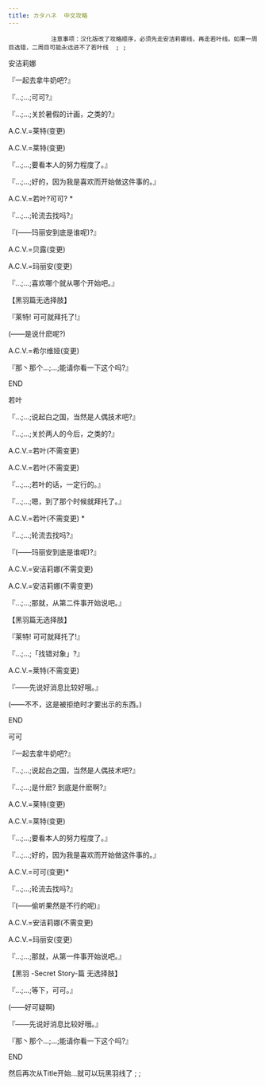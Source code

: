 ```yaml
---
title: カタハネ  中文攻略
---
```


                注意事项：汉化版改了攻略顺序，必须先走安洁莉娜线，再走若叶线。如果一周目选错，二周目可能永远进不了若叶线  ; ;



安洁莉娜

『一起去拿牛奶吧?』

『…;…;可可?』

『…;…;关於暑假的计画，之类的?』

A.C.V.=莱特(变更)

A.C.V.=莱特(变更)

『…;…;要看本人的努力程度了。』

『…;…;好的，因为我是喜欢而开始做这件事的。』

A.C.V.=若叶?可可? *

『…;…;轮流去找吗?』

『(&mdash;&mdash;玛丽安到底是谁呢)?』

A.C.V.=贝露(变更)

A.C.V.=玛丽安(变更)

『…;…;喜欢哪个就从哪个开始吧。』

【黑羽篇无选择肢】

『莱特! 可可就拜托了!』

(&mdash;&mdash;是说什麽呢?)

A.C.V.=希尔维娅(变更)

『那丶那个…;…;能请你看一下这个吗?』

END



若叶

『…;…;说起白之国，当然是人偶技术吧?』

『…;…;关於两人的今后，之类的?』

A.C.V.=若叶(不需变更)

A.C.V.=若叶(不需变更)

『…;…;若叶的话，一定行的。』

『…;…;嗯，到了那个时候就拜托了。』

A.C.V.=若叶(不需变更) *

『…;…;轮流去找吗?』

『(&mdash;&mdash;玛丽安到底是谁呢)?』

A.C.V.=安洁莉娜(不需变更)

A.C.V.=安洁莉娜(不需变更)

『…;…;那就，从第二件事开始说吧。』

【黑羽篇无选择肢】

『莱特! 可可就拜托了!』

『…;…;「找错对象」?』

A.C.V.=莱特(不需变更)

『&mdash;&mdash;先说好消息比较好哦。』

(&mdash;&mdash;不不，这是被拒绝时才要出示的东西。)

END



可可



『一起去拿牛奶吧?』

『…;…;说起白之国，当然是人偶技术吧?』

『…;…;是什麽? 到底是什麽啊?』

A.C.V.=莱特(变更)

A.C.V.=莱特(变更)

『…;…;要看本人的努力程度了。』

『…;…;好的，因为我是喜欢而开始做这件事的。』

A.C.V.=可可(变更)*

『…;…;轮流去找吗?』

『(&mdash;&mdash;偷听果然是不行的呢)』

A.C.V.=安洁莉娜(不需变更)

A.C.V.=玛丽安(变更)

『…;…;那就，从第一件事开始说吧。』

【黑羽 -Secret Story-篇 无选择肢】

『…;…;等下，可可。』

(&mdash;&mdash;好可疑啊)

『&mdash;&mdash;先说好消息比较好哦。』

『那丶那个…;…;能请你看一下这个吗?』

END

然后再次从Title开始...就可以玩黑羽线了  ; ;


              
